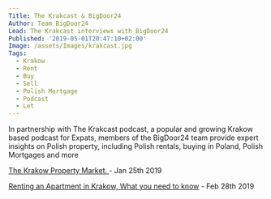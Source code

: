 ```yaml
---
Title: The Krakcast & BigDoor24
Author: Team BigDoor24
Lead: The Krakcast interviews with BigDoor24
Published: '2019-05-01T20:47:10+02:00'
Image: /assets/Images/krakcast.jpg
Tags:
  - Krakow
  - Rent
  - Buy
  - Sell
  - Polish Mortgage
  - Podcast
  - Let
---
```

In partnership with The Krakcast podcast, a popular and growing Krakow based podcast for Expats, members of the BigDoor24 team provide expert insights on Polish property, including Polish rentals, buying in Poland, Polish Mortgages and more

[The Krakow Property Market. ](https://www.krakcast.pl/e/krakcast-interview-john-naughton/) - Jan 25th 2019

[Renting an Apartment in Krakow, What you need to know](https://www.krakcast.pl/e/krakcast-interview-john-naughton-2/)  - Feb 28th 2019
